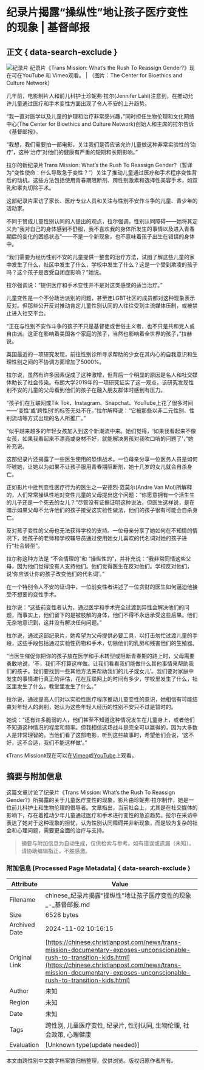 # 纪录片揭露“操纵性”地让孩子医疗变性的现象 | 基督邮报

## 正文 { data-search-exclude }


![纪录片](https://cdn-chinese.christianpost.com/files/cache/image/1/43/14367_w_935_530.jpg)
纪录片《Trans Mission: What’s the Rush To Reassign Gender?》现在可在YouTube 和 Vimeo观看。 | （图片：The Center for Bioethics and Culture Network）

几年前，电影制片人和前儿科护士珍妮弗·拉尔(Jennifer Lahl)注意到，在推动允许儿童通过医疗和手术变性方面出现了令人不安的上升趋势。

“我一直对医学以及儿童的护理和治疗非常感兴趣，”同时担任生物伦理和文化网络中心(The Center for Bioethics and Culture Network)创始人和主席的拉尔告诉《基督邮报》。

“我想，我们需要拍一部电影，关注我们是否应该允许儿童做这种非常实验性的‘治疗’，这种‘治疗’对他们的健康有严重的短期和长期影响。”

拉尔的新纪录片Trans Mission: What’s the Rush To Reassign Gender?（暂译为“变性使命：什么导致急于变性？”）关注了推动儿童通过医疗和手术程序变性背后的动机，这些方法包括使用青春期阻断剂、跨性别激素和选择性美容手术，如双乳和睾丸切除手术。

这部纪录片采访了家长、医疗专业人员和关注与性别不安作斗争的儿童、青少年的活动家。

不同于赞成儿童性别认同的人提出的观点，拉尔强调，性别认同障碍——她将其定义为“我对自己的身体感到不舒服，我不喜欢我的身体所发生的事情以及进入青春期后的变化的困惑状态”——不是一个新现象，也不意味着孩子出生在错误的身体中。

“我们需要为经历性别不安的儿童提供一整套的治疗方法，试图了解这些儿童的家中发生了什么，社区中发生了什么，学校中发生了什么？这是一个受到欺凌的孩子吗？这个孩子是否受自闭症影响？”她说。

拉尔强调说：“提供医疗和手术变性并不是对这类感觉的适当治疗。”

儿童变性是一个不分政治派别的问题，甚至连LGBT社区的成员都对这种现象表示反对。但那些公开反对推动肯定儿童性别认同的人往往受到主流媒体压制，或被禁止进入社交平台。

“正在与性别不安作斗争的孩子不只是基督徒或世俗主义者，也不只是共和党人或自由派。这正在影响着美国各个家庭的孩子，当然也影响着全世界的孩子，”拉赫说。

英国最近的一项研究发现，前往性别诊所寻求帮助的少女在其内心的自我意识和生理性别之间的不协调方面增加了5000%。

拉尔说，虽然有许多因素促成了这种激增，但背后一个明显的原因是名人和社交媒体助长了社会传染。布朗大学2019年的一项研究证实了这一观点，该研究发现性别不安的儿童的父母看到他们的孩子在融入朋友群体时感到有压力。

“孩子们在互联网或Tik Tok、Instagram、Snapchat、YouTube上花了很多时间——‘变性’或‘跨性别’的标签无处不在。”拉尔解释说：“它被那些以非二元性别、性别流动等方式出现的名人所推广。”

“似乎越来越多的年轻女孩加入到这个新潮流中来。她们觉得，‘如果我看起来不像女孩，如果我看起来不漂亮或身材不好，就能解决男孩对我吹口哨的问题了’，”她补充说。

这部纪录片还揭露了一些医生使用的恐惧战术。一位母亲分享一位医务人员是如何吓唬她，让她以为如果不让孩子服用青春期阻断剂，她十几岁的女儿就会自杀身亡。

正如影片中批判变性医疗行为的医生之一安德烈·范莫尔(Andre Van Mol)所解释的，人们常常操纵性地对变性儿童的父母提出这个问题：“你愿意拥有一个活生生的儿子还是一个死去的女儿？”尽管没有证据证明这种说法，但医生这样说，是在暗示如果父母不允许他们的孩子接受这实验性做法，他们的孩子很有可能会自杀身亡。

反对孩子变性的父母也无法获得学校的支持。一位母亲分享了她如何在不知情的情况下，她孩子的老师和学校辅导员通过使用她女儿喜欢的代名词对她的孩子进行“社会转型”。

拉尔称这种方法是 “不合情理的”和 “操纵性的”，并补充说：“我非常同情这些父母，因为他们觉得没有人支持他们。他们觉得医生在反对他们。学校反对他们，说‘你应该让你的孩子改变他们的代名词’。”

在一个特别令人不安的证词中，一位前变性者讲述了一位贪财的医生如何逼迫他接受不想要的变性手术。

拉尔说：“这些前变性者认为，通过医学和手术完全过渡到异性会解决他们的问题，而事实上，他们留下的是被肢解的身体，他们不得不永远承受这些后果。他们无奈地意识到，这并没有解决任何问题。”

拉尔说，通过这部纪录片，她希望为父母提供必要工具，以打击匆忙过渡儿童的手段，这些手段包括通过实验性药物和手术，切除他们的乳房和残害他们的生殖器。

“当医生催促你把你的孩子放在医学和手术转型或阻断青春期的路上时，父母需要勇敢地说，‘不，我们不打算这样做。让我们看看我们能做什么其他事情来帮助我们的孩子。我们要找到一些其他方法来帮助我们的儿子或女儿’。我们要对家庭中发生的事情进行真正的评估，花在互联网上的时间有多少，学校里发生了什么，社区里发生了什么，教堂里发生了什么。”

拉尔说，通过提高人们对以实验性医疗程序推动儿童变性的意识，她相信有可能结束对年轻人的剥削，她认为这些年轻人经历的性别不安只不过是暂时的。

她说：“还有许多脆弱的人，他们甚至不知道这种情况发生在儿童身上，或者他们不知道这种情况的程度和频率。但我相信这场战斗是完全可以赢得的，因为大多数人是非常理智的。当他们看了这部电影，听到这些故事时，希望他们会说，‘这不好，这不合适，我们不能这样做’。”

《Trans Mission》现在可以在[Vimeo](https://vimeo.com/560079655)或[YouTube](https://www.youtube.com/watch?v=rUeqEoARKOA)上观看。

## 摘要与附加信息

<!-- tcd_abstract -->
这篇文章讨论了纪录片《Trans Mission: What’s the Rush To Reassign Gender?》所揭露的关于儿童医疗变性的现象，影片由珍妮弗·拉尔制作，她是一位前儿科护士和生物伦理的倡导者。文章指出，当前社会上，尤其是在社交媒体的影响下，存在着推动少年儿童通过医疗和手术进行变性的急迫趋势。拉尔在采访中表达了她对于这种现象的担忧，认为性别认同障碍并非新现象，而是较为复杂的社会和心理问题，需要更全面的治疗与支持。
<!-- tcd_abstract_end -->

> 摘要与附加信息为自动生成，仅供检索与参考。如有错误或遗漏（未知），请协助编辑指正，不胜感激。

### 附加信息 [Processed Page Metadata] { data-search-exclude }

| Attribute       | Value                                  |
|-----------------|----------------------------------------|
| Filename        | chinese_纪录片揭露“操纵性”地让孩子医疗变性的现象_-_基督邮报.md                             |
| Size            | 6528 bytes                           |
| Archived Date   | 2024-11-02 10:16:15                             |
| Original Link   | [https://chinese.christianpost.com/news/trans-mission-documentary-exposes-unconscionable-rush-to-transition-kids.html](https://chinese.christianpost.com/news/trans-mission-documentary-exposes-unconscionable-rush-to-transition-kids.html)                       |
| Author          | 未知                               |
| Region          | 未知                               |
| Date            | 未知                                 |
| Tags            | 跨性别, 儿童医疗变性, 纪录片, 性别认同, 生物伦理, 社会政策, 心理健康                                 |
| Evaluation            | [Unknown type(update needed)]                                 |
<!-- tcd_table_end -->

本文由跨性别中文数字档案馆归档整理，仅供浏览。版权归原作者所有。
